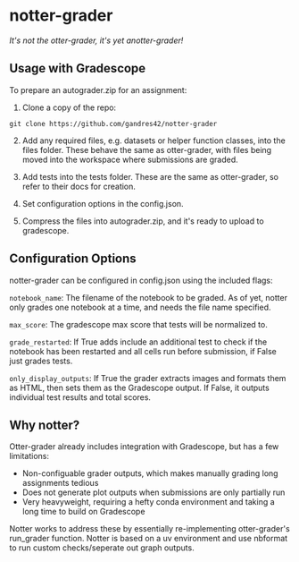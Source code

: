 # notter-grader
*It's not the otter-grader, it's yet anotter-grader!*

## Usage with Gradescope
To prepare an autograder.zip for an assignment:

1. Clone a copy of the repo:
```
git clone https://github.com/gandres42/notter-grader
```

2. Add any required files, e.g. datasets or helper function classes, into the files folder.  These behave the same as otter-grader, with files being moved into the workspace where submissions are graded.

3. Add tests into the tests folder.  These are the same as otter-grader, so refer to their docs for creation.

4. Set configuration options in the config.json.

5. Compress the files into autograder.zip, and it's ready to upload to gradescope.


## Configuration Options
notter-grader can be configured in config.json using the included flags:

`notebook_name`: The filename of the notebook to be graded.  As of yet, notter only grades one notebook at a time, and needs the file name specified.

`max_score`: The gradescope max score that tests will be normalized to.

`grade_restarted`: If True adds include an additional test to check if the notebook has been restarted and all cells run before submission, if False just grades tests.

`only_display_outputs`: If True the grader extracts images and formats them as HTML, then sets them as the Gradescope output.  If False, it outputs individual test results and total scores.


## Why notter?
Otter-grader already includes integration with Gradescope, but has a few limitations:
 - Non-configuable grader outputs, which makes manually grading long assignments tedious
 - Does not generate plot outputs when submissions are only partially run
 - Very heavyweight, requiring a hefty conda environment and taking a long time to build on Gradescope

Notter works to address these by essentially re-implementing otter-grader's run_grader function.  Notter is based on a uv environment and use nbformat to run custom checks/seperate out graph outputs.
